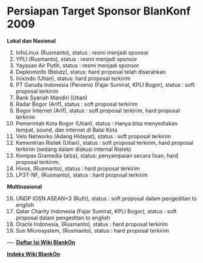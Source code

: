 # Persiapan Target Sponsor BlanKonf 2009

**Lokal dan Nasional**

1. InfoLinux (Rusmanto), status : resmi menjadi sponsor 
2. YPLI (Rusmanto), status : resmi menjadi sponsor 
3. Yayasan Air Putih, status : resmi menjadi sponsor 
4. Depkominfo (Belutz), status: hard proposal telah diserahkan 
5. Inixindo (Utian), status: hard proposal terkirim 
6. PT Garuda Indonesia (Persero) (Fajar Sumirat, KPLI Bogor), status : soft proposal terkirim 
7. Bank Syariah Mandiri (Utian) 
8. Radar Bogor (Arif), status : soft proposal terkirim 
9. Bogor Internet (Arif), status : soft proposal terkirim, hard proposal terkirim 
10. Pemerintah Kota Bogor (Utian), status : Hanya bisa menyediakan tempat, sound, dan internet di Balai Kota 
11. Velo Networks (Adang Hidayat), status : soft proposal terkirim 
12. Kementrian Ristek (Utian), status : soft proposal terkirim, hard proposal terkirim (sedang dalam diskusi internal Ristek) 
13. Kompas Gramedia (alza), status: penyampaian secara lisan, hard proposal terkirim. 
14. Hivos, (Rusmanto), status : hard proposal terkirim 
15. LP3T-NF, (Rusmanto), status : hard proposal terkirim 





**Multinasional**

16. UNDP IOSN ASEAN+3 (Ruth), status : soft proposal dalam pengeditan to english 
17. Qatar Charity Indonesia (Fajar Sumirat, KPLI Bogor), status : soft proposal dalam pengeditan to english 
18. Oracle Indonesia, (Rusmanto), status : hard proposal terkirim 
19. Sun Microsystem, (Rusmanto), status : hard proposal terkirim 


—-
[**Daftar Isi Wiki BlankOn**](/DaftarIsi/README.md)
 
[**Indeks Wiki BlankOn**](/Indeks.md)



